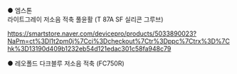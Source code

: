 ● 엠스톤  
라이트그레이 저소음 적축 풀윤활 (T 87A SF 실리콘 그루브)

https://smartstore.naver.com/devicepro/products/5033890023?NaPm=ct%3Dl1t2pm0j%7Cci%3Dcheckout%7Ctr%3Dppc%7Ctrx%3D%7Chk%3D13190d409b1232eb54d121edac301c58fa948c79

● 레오폴드
다크블루 저소음 적축 (FC750R)
